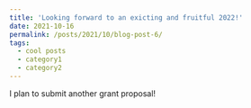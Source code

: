 ```yaml
---
title: 'Looking forward to an exicting and fruitful 2022!'
date: 2021-10-16
permalink: /posts/2021/10/blog-post-6/
tags:
  - cool posts
  - category1
  - category2
---
```


I plan to submit another grant proposal! 
